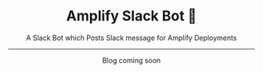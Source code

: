 <p>
  <h1 align="center">Amplify Slack Bot 🚀</h1>
  <p align="center">A Slack Bot which Posts Slack message for Amplify Deployments</p>
</p>

<hr/>

  <p align="center">Blog coming soon</p>
